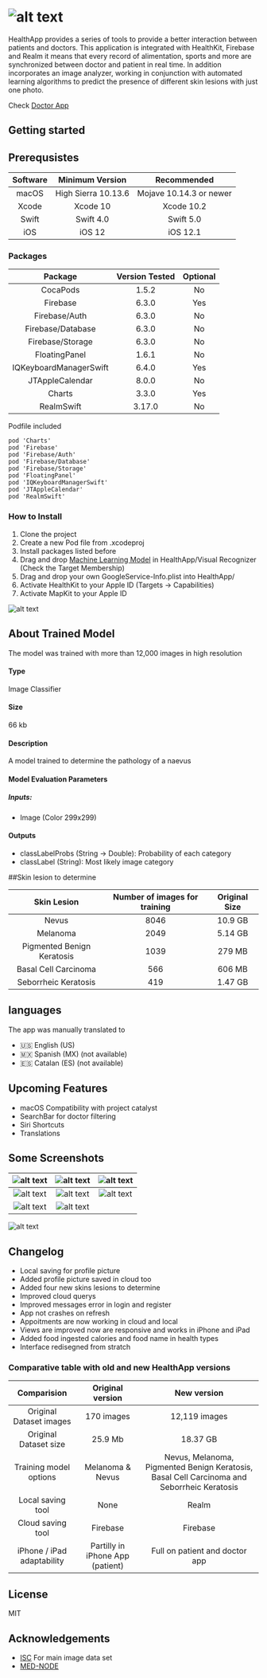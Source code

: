 #  ![alt text](https://user-images.githubusercontent.com/42153044/61584923-01d6df00-ab16-11e9-9811-9b2ece37889a.png)

HealthApp provides a series of tools to provide a better interaction between patients and doctors.
This application is integrated with HealthKit, Firebase and Realm it means that every record of alimentation, sports and more are synchronized between doctor and patient in real time.
In addition incorporates an image analyzer, working in conjunction with automated learning algorithms to predict the presence of different skin lesions with just one photo.

Check [Doctor App](https://github.com/ColeMacGrath/HealthApp/tree/Doctor)

## Getting started

## Prerequsistes

| Software | **Minimum Version** |     **Recommended**     |
| :------: | :-----------------: | :---------------------: |
|  macOS   | High Sierra 10.13.6 | Mojave 10.14.3 or newer |
|  Xcode   |      Xcode 10       |       Xcode 10.2        |
|  Swift   |      Swift 4.0      |        Swift 5.0        |
|   iOS    |       iOS 12        |        iOS 12.1         |

### Packages

|        Package         | **Version Tested** | **Optional** |
| :--------------------: | :----------------: | :----------: |
|        CocaPods        |       1.5.2        |      No      |
|        Firebase        |       6.3.0        |     Yes      |
|     Firebase/Auth      |       6.3.0        |      No      |
|   Firebase/Database    |       6.3.0        |      No      |
|    Firebase/Storage    |       6.3.0        |      No      |
|     FloatingPanel      |       1.6.1        |      No      |
| IQKeyboardManagerSwift |       6.4.0        |     Yes      |
|    JTAppleCalendar     |       8.0.0        |      No      |
|         Charts         |       3.3.0        |     Yes      |
|       RealmSwift       |       3.17.0       |      No      |

Podfile included

```
pod 'Charts'
pod 'Firebase'
pod 'Firebase/Auth'
pod 'Firebase/Database'
pod 'Firebase/Storage'
pod 'FloatingPanel'
pod 'IQKeyboardManagerSwift'
pod 'JTAppleCalendar'
pod 'RealmSwift'
```

### How to Install

1. Clone the project
2. Create a new Pod file from .xcodeproj
3. Install packages listed before
4. Drag and drop [Machine Learning Model](google.com) in HealthApp/Visual Recognizer (Check the Target Membership)
5. Drag and drop your own GoogleService-Info.plist into HealthApp/
6. Activate HealthKit to your Apple ID (Targets -> Capabilities)
7. Activate MapKit to your Apple ID

![alt text](https://user-images.githubusercontent.com/42153044/51432666-ffe0a180-1c00-11e9-9358-e00ee5b00947.png)

## About Trained Model

The model was trained with more than 12,000 images in high resolution

#### Type

Image Classifier

#### Size

66 kb

#### Description

A model trained to determine the pathology of a naevus

#### Model Evaluation Parameters

##### Inputs:

* Image (Color 299x299)

#### Outputs

* classLabelProbs (String -> Double): Probability of each category
* classLabel (String): Most likely image category

##Skin lesion to determine

|        Skin Lesion         | **Number of images for training** | **Original Size** |
| :------------------------: | :-------------------------------: | :---------------: |
|           Nevus            |               8046                |      10.9 GB      |
|          Melanoma          |               2049                |      5.14 GB      |
| Pigmented Benign Keratosis |               1039                |      279 MB       |
|    Basal Cell Carcinoma    |                566                |      606 MB       |
|    Seborrheic Keratosis    |                419                |      1.47 GB      |

## languages
The app was manually translated to
* 🇺🇸 English (US)
* 🇲🇽 Spanish (MX) (not available)
* 🇪🇸 Catalan (ES) (not available)

## Upcoming Features

* macOS Compatibility with project catalyst
* SearchBar for doctor filtering
* Siri Shortcuts
* Translations

## Some Screenshots

| ![alt text](https://user-images.githubusercontent.com/42153044/61584929-026f7580-ab16-11e9-88cc-b8e788d20cf5.png) | ![alt text](https://user-images.githubusercontent.com/42153044/61584930-026f7580-ab16-11e9-982a-8c8715711bdd.png) | ![alt text](https://user-images.githubusercontent.com/42153044/61584931-026f7580-ab16-11e9-9fb9-fc2b616dba2b.png) |
| :----------------------------------------------------------: | :----------------------------------------------------------: | :----------------------------------------------------------: |
| ![alt text](https://user-images.githubusercontent.com/42153044/61584928-026f7580-ab16-11e9-8174-5c53a3a6a252.png) | ![alt text](https://user-images.githubusercontent.com/42153044/61584932-03080c00-ab16-11e9-9bb1-99603145ce1c.png) | ![alt text](https://user-images.githubusercontent.com/42153044/61584924-026f7580-ab16-11e9-9f25-0c9eb388b30e.png) |
| ![alt text](https://user-images.githubusercontent.com/42153044/61584927-026f7580-ab16-11e9-8861-a1fcf68904f2.png) | ![alt text](https://user-images.githubusercontent.com/42153044/61584926-026f7580-ab16-11e9-80be-9b6644326c34.png) |                                                              |


![alt text](https://user-images.githubusercontent.com/42153044/61584925-026f7580-ab16-11e9-980a-23e18bfbc306.png)


## Changelog

* Local saving for profile picture
* Added profile picture saved in cloud too
* Added four new skins lesions to determine
* Improved cloud querys
* Improved messages error in login and register
* App not crashes on refresh
* Appoitments are now working in cloud and local
* Views are improved now are responsive and works in iPhone and iPad
* Added food ingested calories and food name in health types
* Interface redisegned from stratch

### Comparative table with old and new HealthApp versions

|        Comparision         |       **Original version**       |                       **New version**                        |
| :------------------------: | :------------------------------: | :----------------------------------------------------------: |
|  Original Dataset images   |            170 images            |                        12,119 images                         |
|   Original Dataset size    |             25.9 Mb              |                           18.37 GB                           |
|   Training model options   |         Melanoma & Nevus         | Nevus, Melanoma, Pigmented Benign Keratosis, Basal Cell Carcinoma and Seborrheic Keratosis |
|     Local saving tool      |               None               |                            Realm                             |
|     Cloud saving tool      |             Firebase             |                           Firebase                           |
| iPhone / iPad adaptability | Partilly in iPhone App (patient) |                Full on patient and doctor app                |

## License

MIT

## Acknowledgements

* [ISC](https://www.isic-archive.com/#!/topWithHeader/wideContentTop/main) For main image data set
* [MED-NODE](http://www.cs.rug.nl/~imaging/databases/melanoma_naevi/)
